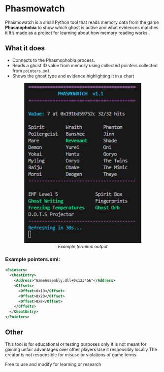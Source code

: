 # Phasmowatch

Phasmowatch is a small Python tool that reads memory data from the game **Phasmophobia** to show which ghost is active and what evidences matches it
It’s made as a project for learning about how memory reading works

## What it does
- Connects to the Phasmophobia process.
- Reads a ghost ID value from memory using collected pointers collected from `pointers.xml`
- Shows the ghost type and evidence highlighting it in a chart

<p align="center">
  <img src="demo.png" alt="PHASMOWATCH output example" width="380"><br>
  <em>Example terminal output</em>
</p>

### Example pointers.xml:
```xml
<Pointers>
  <CheatEntry>
    <Address>"GameAssembly.dll+0x123456"</Address>
    <Offsets>
      <Offset>0x10</Offset>
      <Offset>0x20</Offset>
      <Offset>0x8</Offset>
    </Offsets>
  </CheatEntry>
</Pointers>
```

## Other
This tool is for educational or testing purposes only
It is not meant for gaining unfair advantages over other players
Use it responsibly locally
The creator is not responsible for misuse or violations of game terms

Free to use and modify for learning or research
